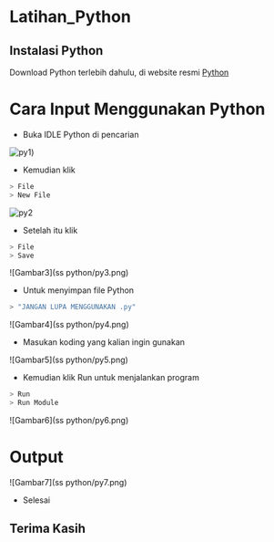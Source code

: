 # Latihan_Python

## Instalasi Python
Download Python terlebih dahulu, di website resmi [Python](https://www.python.org/)

# Cara Input Menggunakan Python
- Buka IDLE Python di pencarian


![py1](https://user-images.githubusercontent.com/92380488/138286181-0786fb69-7aad-4d36-9d78-f061256248b1.png))
- Kemudian klik 
```bash
> File
> New File
```

![py2](https://user-images.githubusercontent.com/92380488/138286682-b667f1ef-897f-4c7e-81e6-8d881d41960e.png)

- Setelah itu klik
```bash
> File
> Save
```

![Gambar3](ss python/py3.png)

- Untuk menyimpan file Python
```bash
> "JANGAN LUPA MENGGUNAKAN .py"
```

![Gambar4](ss python/py4.png)

- Masukan koding yang kalian ingin gunakan

![Gambar5](ss python/py5.png)

- Kemudian klik Run untuk menjalankan program
```bash
> Run
> Run Module
```

![Gambar6](ss python/py6.png)

# Output

![Gambar7](ss python/py7.png)

- Selesai

## Terima Kasih